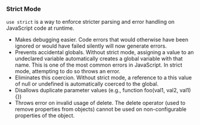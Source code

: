 ### Strict Mode

`use strict` is a way to enforce stricter parsing and error handling on JavaScript code at runtime.

- Makes debugging easier. Code errors that would otherwise have been ignored or would have failed silently will now generate errors.
- Prevents accidental globals. Without strict mode, assigning a value to an undeclared variable automatically creates a global variable with that name. This is one of the most common errors in JavaScript. In strict mode, attempting to do so throws an error.
- Eliminates this coercion. Without strict mode, a reference to a this value of null or undefined is automatically coerced to the global.
- Disallows duplicate parameter values (e.g., function foo(val1, val2, val1){})
- Throws error on invalid usage of delete. The delete operator (used to remove properties from objects) cannot be used on non-configurable properties of the object.
